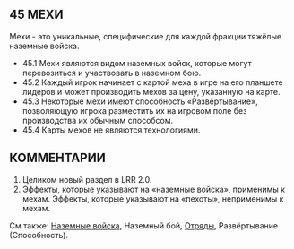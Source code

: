 45 МЕХИ
---

Мехи - это уникальные, специфические для каждой фракции тяжёлые наземные войска.
* 45.1 Мехи являются видом наземных войск, которые могут перевозиться и участвовать в наземном бою.
* 45.2 Каждый игрок начинает с картой меха в игре на его планшете лидеров и может производить мехов за цену, указанную на карте.
* 45.3 Некоторые мехи имеют способность «Развёртывание», позволяющую игрока разместить их на игровом поле без производства их обычным способсом.
* 45.4 Карты мехов не являются технологиями.

КОММЕНТАРИИ
---
1) Целиком новый раздел в LRR 2.0.
2) Эффекты, которые указывают на «наземные войска», применимы к мехам. Эффекты, которые указывают на «пехоты», неприменимы к мехам.

См.также: [Наземные войска](ground_forces.md), Наземный бой, [Отряды](units.md), Развёртывание (Способность).
